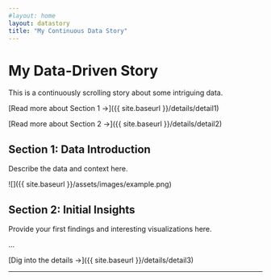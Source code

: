 ```yaml
---
#layout: home
layout: datastory
title: "My Continuous Data Story"
---
```


# My Data-Driven Story

This is a continuously scrolling story about some intriguing data.

[Read more about Section 1 →]({{ site.baseurl }}/details/detail1)

[Read more about Section 2 →]({{ site.baseurl }}/details/detail2)

## Section 1: Data Introduction

Describe the data and context here.

![]({{ site.baseurl }}/assets/images/example.png)

## Section 2: Initial Insights

Provide your first findings and interesting visualizations here.

...

[Dig into the details →]({{ site.baseurl }}/details/detail3)

---
